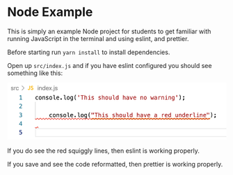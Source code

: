 # Node Example

This is simply an example Node project for students to get familiar with running JavaScript in the terminal and using eslint, and prettier.

Before starting run `yarn install` to install dependencies.

Open up `src/index.js` and if you have eslint configured you should see something like this:

![Eslint Example](images/eslint-example.png)

If you do see the red squiggly lines, then eslint is working properly.

If you save and see the code reformatted, then prettier is working properly.